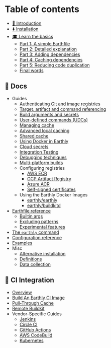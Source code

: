 
# Table of contents

* [👋 Introduction](README.md)
* [⬇️ Installation](https://earthly.dev/get-earthly)
* [🎓 Learn the basics](basics/basics.md)
    * [Part 1: A simple Earthfile](basics/part-1-a-simple-earthfile.md)
    * [Part 2: Detailed explanation](basics/part-2-detailed-explanation.md)
    * [Part 3: Adding dependencies](basics/part-3-adding-dependencies-in-the-mix.md)
    * [Part 4: Caching dependencies](basics/part-4-efficient-caching-of-dependencies.md)
    * [Part 5: Reducing code duplication](basics/part-5-reduce-code-duplication.md)
    * [Final words](basics/final-words.md)

## 📖 Docs

* Guides
    * [Authenticating Git and image registries](guides/auth.md)
    * [Target, artifact and command referencing](guides/target-ref.md)
    * [Build arguments and secrets](guides/build-args.md)
    * [User-defined commands (UDCs)](guides/udc.md)
    * [Managing cache](guides/cache.md)
    * [Advanced local caching](guides/advanced-local-caching.md)
    * [Shared cache](guides/shared-cache.md)
    * [Using Docker in Earthly](guides/docker-in-earthly.md)
    * [Cloud secrets](guides/cloud-secrets.md)
    * [Integration Testing](guides/integration.md)
    * [Debugging techniques](guides/debugging.md)
    * [Multi-platform builds](guides/multi-platform.md)
    * Configuring registries
        * [AWS ECR](guides/registries/aws-ecr.md)
        * [GCP Artifact Registry](guides/registries/gcp-artifact-registry.md)
        * [Azure ACR](guides/registries/azure-acr.md)
        * [Self-signed certificates](guides/registries/self-signed.md)
    * Using the Earthly Docker Images
        * [earthly/earthly](docker-images/all-in-one.md)
        * [earthly/buildkitd](docker-images/buildkit-standalone.md)
* [Earthfile reference](earthfile/earthfile.md)
    * [Builtin args](earthfile/builtin-args.md)
    * [Excluding patterns](earthfile/earthignore.md)
    * [Experimental features](earthfile/features.md)
* [The `earthly` command](earthly-command/earthly-command.md)
* [Configuration reference](earthly-config/earthly-config.md)
* [Examples](examples/examples.md)
* Misc
    * [Alternative installation](./alt-installation.md)
    * [Definitions](definitions/definitions.md)
    * [Data collection](data-collection/data-collection.md)

## 🔧 CI Integration
* [Overview](ci-integration/overview.md)
* [Build An Earthly CI Image](ci-integration/build-an-earthly-ci-image.md)
* [Pull-Through Cache](ci-integration/pull-through-cache.md)
* [Remote Buildkit](ci-integration/remote-buildkit.md)
* Vendor-Specific Guides
  * [Jenkins](ci-integration/guides/jenkins.md)
  * [Circle CI](ci-integration/guides/circle-integration.md)
  * [GitHub Actions](ci-integration/guides/gh-actions-integration.md)
  * [AWS CodeBuild](ci-integration/guides/codebuild-integration.md)
  * [Kubernetes](ci-integration/guides/kubernetes.md)
